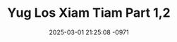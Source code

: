 ---
layout: movie-video-data
date: 2025-03-01 21:25:08 -0971
categories: movie

# Site Attributes
title: "Yug Los Xiam Tiam Part 1,2"
permalink: "/movie/Yug_Los_Xiam_Tiam_Part_1,2"

# Movie Attributes
synopsis: "Yug los xiam tiam yog ib zaj yeeb yam uas txaus luag thiab zoo saib kawg kaus li. Txawm yug tau lis zoo tsis raws li tus koj hlub los mam yug los ua kom tau koj ib leeg tub. Nyob rau zaj yeeb yam no nws muaj ntau yam uas koj saib tag lawm koj yuav tu siab thiab koj ho yuav khaws tau coj mus siv rau koj lub neej. Tej laus piv txoj lus hais tias, tsis noj los yuav tau tuav diav, tsis luag los yuav tau ntxi hniav. Thaum tsis nyiam yuav tau hais qhia, tsis hlub yuav tau tso cia... txhob ua li khub n kauj nraug no tsam txog thaum kawg neeg ho yuav hnyo hnyo. Kawg no peb ua nej sawv daws tsaug uas tseem pab txhawb nqa peb iMediaz Entertainment thiab Hmong Action Entertainment. "
producer: "IMediaz Entertainment"
director: "Peter Vang, Thersak Vue"
writer: "Peter Vang, Pao Yang"
video_link: "https://youtu.be/0ONbWb25biQ?si=BeTT6fmEmltyXrRF"
genre: "Comedy"
year: "2009"
release_type: "DVD"
storage: "Center for Hmong Studies"
thumbnail: "/assets/images/movie_thumbnails/Yug Los Xiam Tiam Part 1,2.jpeg"
publishing_company: "IMediaz Entertainment"

# Sequels + Parts
base_movie: ""
total_parts: 
sequel: ""

# Movie Cast
cast:
- name: "Teem Xyooj"
---